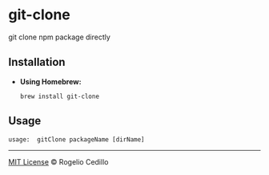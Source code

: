 # git-clone

git clone npm package directly

## Installation

* **Using Homebrew:**

  `brew install git-clone`

## Usage

```
usage:  gitClone packageName [dirName]
```

---
[MIT License](LICENSE.md) © Rogelio Cedillo
